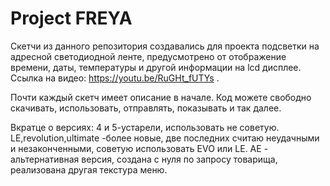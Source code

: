 # Project FREYA

Скетчи из данного репозитория создавались для проекта подсветки на адресной светодиодной ленте, предусмотрено от отображение времени, даты, температуры и другой информации на lcd дисплее. Ссылка на видео: https://youtu.be/RuGHt_fUTYs .

Почти каждый скетч имеет описание в начале.
Код можете свободно скачивать, использовать, отправлять, показывать и так далее.

Вкратце о версиях: 4 и 5-устарели, использовать не советую. LE,revolution,ultimate -более новые, две последних считаю неудачными и незаконченными, советую использовать EVO или LE. AE - альтернативная версия, создана с нуля по запросу товарища, реализована другая текстура меню.
